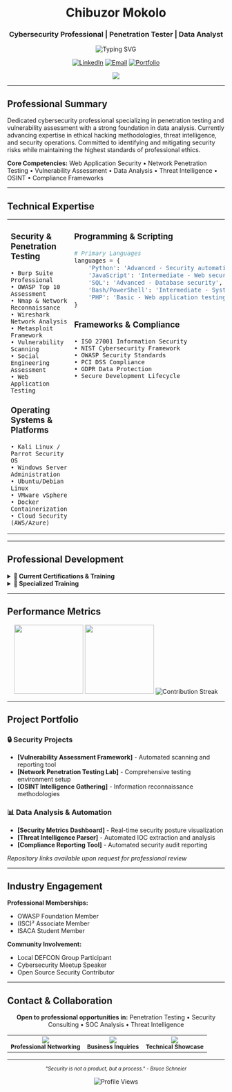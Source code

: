 <div align="center">

# Chibuzor Mokolo
### Cybersecurity Professional | Penetration Tester | Data Analyst

<img src="https://readme-typing-svg.herokuapp.com?font=Fira+Code&weight=500&size=22&pause=1000&color=00D9FF&center=true&vCenter=true&width=600&lines=Penetration+Testing+%26+Vulnerability+Assessment;SOC+Operations+%26+Threat+Intelligence;Secure+Development+%26+Compliance;Ethical+Hacking+%26+OSINT" alt="Typing SVG" />

[![LinkedIn](https://img.shields.io/badge/LinkedIn-Connect-0A66C2?style=flat&logo=linkedin&logoColor=white)](https://www.linkedin.com/in/moksda3rd/)
[![Email](https://img.shields.io/badge/Email-Contact-EA4335?style=flat&logo=gmail&logoColor=white)](mailto:your.email@example.com)
[![Portfolio](https://img.shields.io/badge/Portfolio-View-000000?style=flat&logo=github&logoColor=white)](https://github.com/MoksDa3rd)

<p align="center">
  <img src="https://github.com/CrazyChickenDev/CrazyChickenDev/blob/master/assets/source.gif" />
</p>

</div>

---

## Professional Summary

Dedicated cybersecurity professional specializing in penetration testing and vulnerability assessment with a strong foundation in data analysis. Currently advancing expertise in ethical hacking methodologies, threat intelligence, and security operations. Committed to identifying and mitigating security risks while maintaining the highest standards of professional ethics.

**Core Competencies:** Web Application Security • Network Penetration Testing • Vulnerability Assessment • Data Analysis • Threat Intelligence • OSINT • Compliance Frameworks

---

## Technical Expertise

<table>
<tr>
<td valign="top" width="50%">

### Security & Penetration Testing
```
• Burp Suite Professional
• OWASP Top 10 Assessment
• Nmap & Network Reconnaissance  
• Wireshark Network Analysis
• Metasploit Framework
• Vulnerability Scanning
• Social Engineering Assessment
• Web Application Testing
```

### Operating Systems & Platforms
```
• Kali Linux / Parrot Security OS
• Windows Server Administration
• Ubuntu/Debian Linux
• VMware vSphere
• Docker Containerization
• Cloud Security (AWS/Azure)
```

</td>
<td valign="top" width="50%">

### Programming & Scripting
```python
# Primary Languages
languages = {
    'Python': 'Advanced - Security automation',
    'JavaScript': 'Intermediate - Web security',
    'SQL': 'Advanced - Database security',
    'Bash/PowerShell': 'Intermediate - System admin',
    'PHP': 'Basic - Web application testing'
}
```

### Frameworks & Compliance
```
• ISO 27001 Information Security
• NIST Cybersecurity Framework
• OWASP Security Standards
• PCI DSS Compliance
• GDPR Data Protection
• Secure Development Lifecycle
```

</td>
</tr>
</table>

---

## Professional Development

<details>
<summary><b>🎯 Current Certifications & Training</b></summary>

| Certification | Status | Provider | Expected Completion |
|---------------|--------|----------|-------------------|
| **CompTIA Security+** | In Progress | CompTIA | Q3 2025 |
| **CEH v12** | Enrolled | EC-Council | Q4 2025 |
| **OSCP** | Preparing | Offensive Security | 2026 |
| **CISSP Associate** | Planned | (ISC)² | 2026 |

</details>

<details>
<summary><b>🚀 Specialized Training</b></summary>

- **Web Application Penetration Testing** - PortSwigger Web Security Academy
- **Network Security & Ethical Hacking** - Cybrary Pro
- **Threat Intelligence Analysis** - SANS FOR578
- **Digital Forensics Fundamentals** - DFIR Training
- **Cloud Security Architecture** - AWS Security Specialty (Preparing)

</details>

---

## Performance Metrics

<div align="center">

<img height="160em" src="https://github-readme-stats.vercel.app/api?username=MoksDa3rd&show_icons=true&theme=github_dark&hide_border=true&include_all_commits=true&count_private=true&custom_title=Contribution%20Overview"/>
<img height="160em" src="https://github-readme-stats.vercel.app/api/top-langs/?username=MoksDa3rd&layout=compact&theme=github_dark&hide_border=true&hide=html,css&langs_count=8"/>

<img src="https://github-readme-streak-stats.herokuapp.com/?user=MoksDa3rd&theme=github-dark-blue&hide_border=true" alt="Contribution Streak" />

</div>

---

## Project Portfolio

### 🔒 Security Projects
- **[Vulnerability Assessment Framework]** - Automated scanning and reporting tool
- **[Network Penetration Testing Lab]** - Comprehensive testing environment setup
- **[OSINT Intelligence Gathering]** - Information reconnaissance methodologies

### 📊 Data Analysis & Automation
- **[Security Metrics Dashboard]** - Real-time security posture visualization  
- **[Threat Intelligence Parser]** - Automated IOC extraction and analysis
- **[Compliance Reporting Tool]** - Automated security audit reporting

*Repository links available upon request for professional review*

---

## Industry Engagement

**Professional Memberships:**
- OWASP Foundation Member
- (ISC)² Associate Member  
- ISACA Student Member

**Community Involvement:**
- Local DEFCON Group Participant
- Cybersecurity Meetup Speaker
- Open Source Security Contributor

---

## Contact & Collaboration

<div align="center">

**Open to professional opportunities in:**
Penetration Testing • Security Consulting • SOC Analysis • Threat Intelligence

<table>
<tr>
<td align="center">
<img src="https://img.shields.io/badge/LinkedIn-Professional%20Network-0A66C2?style=for-the-badge&logo=linkedin&logoColor=white"/><br>
<sub><b>Professional Networking</b></sub>
</td>
<td align="center">
<img src="https://img.shields.io/badge/Email-Direct%20Contact-EA4335?style=for-the-badge&logo=gmail&logoColor=white"/><br>
<sub><b>Business Inquiries</b></sub>
</td>
<td align="center">
<img src="https://img.shields.io/badge/GitHub-Portfolio%20Review-000000?style=for-the-badge&logo=github&logoColor=white"/><br>
<sub><b>Technical Showcase</b></sub>
</td>
</tr>
</table>

---

<sub><i>"Security is not a product, but a process." - Bruce Schneier</i></sub>

![Profile Views](https://komarev.com/ghpvc/?username=MoksDa3rd&color=0A66C2&style=flat-square&label=Profile+Views)

</div>
